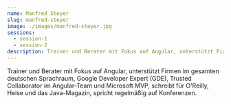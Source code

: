 ```yaml
---
name: Manfred Steyer
slug: manfred-steyer
image: ./images/manfred-steyer.jpg
sessions:
  - session-1
  - session-2
description: Trainer und Berater mit Fokus auf Angular, unterstützt Firmen im gesamten deutschen Sprachraum.
---
```

Trainer und Berater mit Fokus auf Angular, unterstützt Firmen im gesamten deutschen Sprachraum, Google Developer Expert (GDE), Trusted Collaborator im Angular-Team und Microsoft MVP, schreibt für O'Reilly, Heise und das Java-Magazin, spricht regelmäßig auf Konferenzen.